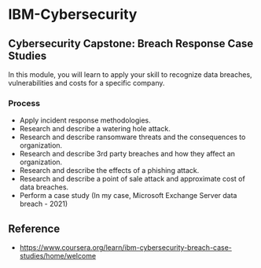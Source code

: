 # IBM-Cybersecurity

## Cybersecurity Capstone: Breach Response Case Studies
In this module, you will learn to apply your skill to recognize data breaches, vulnerabilities and costs for a specific company.

### Process
- Apply incident response methodologies.
- Research and describe a watering hole attack.
- Research and describe ransomware threats and the consequences to organization.
- Research and describe 3rd party breaches and how they affect an organization.
- Research and describe the effects of a phishing attack.
- Research and describe a point of sale attack and approximate cost of data breaches.
- Perform a case study (In my case, Microsoft Exchange Server data breach - 2021)

## Reference 
- https://www.coursera.org/learn/ibm-cybersecurity-breach-case-studies/home/welcome
